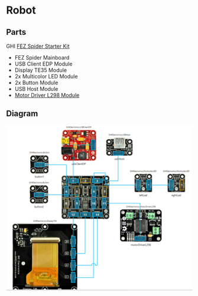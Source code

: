 # Robot

## Parts
GHI [FEZ Spider Starter Kit](https://www.ghielectronics.com/catalog/product/297)
* FEZ Spider Mainboard
* USB Client EDP Module 
* Display TE35 Module
* 2x Multicolor LED Module
* 2x Button Module
* USB Host Module
* [Motor Driver L298 Module](https://www.ghielectronics.com/catalog/product/315)

## Diagram
![diagram](Diagram.png)
